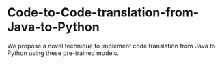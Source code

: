 # Code-to-Code-translation-from-Java-to-Python
We propose a novel technique to implement code translation from Java to Python using these pre-trained models.
